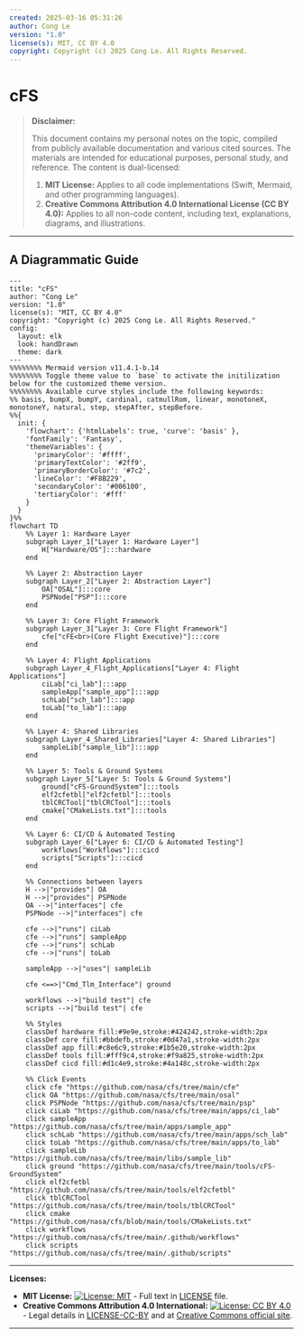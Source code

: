 ```yaml
---
created: 2025-03-16 05:31:26
author: Cong Le
version: "1.0"
license(s): MIT, CC BY 4.0
copyright: Copyright (c) 2025 Cong Le. All Rights Reserved.
---
```




# cFS
> **Disclaimer:**
>
> This document contains my personal notes on the topic,
> compiled from publicly available documentation and various cited sources.
> The materials are intended for educational purposes, personal study, and reference.
> The content is dual-licensed:
> 1. **MIT License:** Applies to all code implementations (Swift, Mermaid, and other programming languages).
> 2. **Creative Commons Attribution 4.0 International License (CC BY 4.0):** Applies to all non-code content, including text, explanations, diagrams, and illustrations.
---


## A Diagrammatic Guide 


```mermaid
---
title: "cFS"
author: "Cong Le"
version: "1.0"
license(s): "MIT, CC BY 4.0"
copyright: "Copyright (c) 2025 Cong Le. All Rights Reserved."
config:
  layout: elk
  look: handDrawn
  theme: dark
---
%%%%%%%% Mermaid version v11.4.1-b.14
%%%%%%%% Toggle theme value to `base` to activate the initilization below for the customized theme version.
%%%%%%%% Available curve styles include the following keywords:
%% basis, bumpX, bumpY, cardinal, catmullRom, linear, monotoneX, monotoneY, natural, step, stepAfter, stepBefore.
%%{
  init: {
    'flowchart': {'htmlLabels': true, 'curve': 'basis' },
    'fontFamily': 'Fantasy',
    'themeVariables': {
      'primaryColor': '#ffff',
      'primaryTextColor': '#2ff9',
      'primaryBorderColor': '#7c2',
      'lineColor': '#F8B229',
      'secondaryColor': '#006100',
      'tertiaryColor': '#fff'
    }
  }
}%%
flowchart TD
    %% Layer 1: Hardware Layer
    subgraph Layer_1["Layer 1: Hardware Layer"]
        H["Hardware/OS"]:::hardware
    end

    %% Layer 2: Abstraction Layer
    subgraph Layer_2["Layer 2: Abstraction Layer"]
        OA["OSAL"]:::core
        PSPNode["PSP"]:::core
    end

    %% Layer 3: Core Flight Framework
    subgraph Layer_3["Layer 3: Core Flight Framework"]
        cfe["cFE<br>(Core Flight Executive)"]:::core
    end

    %% Layer 4: Flight Applications
    subgraph Layer_4_Flight_Applications["Layer 4: Flight Applications"]
        ciLab["ci_lab"]:::app
        sampleApp["sample_app"]:::app
        schLab["sch_lab"]:::app
        toLab["to_lab"]:::app
    end

    %% Layer 4: Shared Libraries
    subgraph Layer_4_Shared_Libraries["Layer 4: Shared Libraries"]
        sampleLib["sample_lib"]:::app
    end

    %% Layer 5: Tools & Ground Systems
    subgraph Layer_5["Layer 5: Tools & Ground Systems"]
        ground["cFS-GroundSystem"]:::tools
        elf2cfetbl["elf2cfetbl"]:::tools
        tblCRCTool["tblCRCTool"]:::tools
        cmake["CMakeLists.txt"]:::tools
    end

    %% Layer 6: CI/CD & Automated Testing
    subgraph Layer_6["Layer 6: CI/CD & Automated Testing"]
        workflows["Workflows"]:::cicd
        scripts["Scripts"]:::cicd
    end

    %% Connections between layers
    H -->|"provides"| OA
    H -->|"provides"| PSPNode
    OA -->|"interfaces"| cfe
    PSPNode -->|"interfaces"| cfe

    cfe -->|"runs"| ciLab
    cfe -->|"runs"| sampleApp
    cfe -->|"runs"| schLab
    cfe -->|"runs"| toLab

    sampleApp -->|"uses"| sampleLib

    cfe <==>|"Cmd_Tlm_Interface"| ground

    workflows -->|"build test"| cfe
    scripts -->|"build test"| cfe

    %% Styles
    classDef hardware fill:#9e9e,stroke:#424242,stroke-width:2px
    classDef core fill:#bbdefb,stroke:#0d47a1,stroke-width:2px
    classDef app fill:#c8e6c9,stroke:#1b5e20,stroke-width:2px
    classDef tools fill:#fff9c4,stroke:#f9a825,stroke-width:2px
    classDef cicd fill:#d1c4e9,stroke:#4a148c,stroke-width:2px

    %% Click Events
    click cfe "https://github.com/nasa/cfs/tree/main/cfe"
    click OA "https://github.com/nasa/cfs/tree/main/osal"
    click PSPNode "https://github.com/nasa/cfs/tree/main/psp"
    click ciLab "https://github.com/nasa/cfs/tree/main/apps/ci_lab"
    click sampleApp "https://github.com/nasa/cfs/tree/main/apps/sample_app"
    click schLab "https://github.com/nasa/cfs/tree/main/apps/sch_lab"
    click toLab "https://github.com/nasa/cfs/tree/main/apps/to_lab"
    click sampleLib "https://github.com/nasa/cfs/tree/main/libs/sample_lib"
    click ground "https://github.com/nasa/cfs/tree/main/tools/cFS-GroundSystem"
    click elf2cfetbl "https://github.com/nasa/cfs/tree/main/tools/elf2cfetbl"
    click tblCRCTool "https://github.com/nasa/cfs/tree/main/tools/tblCRCTool"
    click cmake "https://github.com/nasa/cfs/blob/main/tools/CMakeLists.txt"
    click workflows "https://github.com/nasa/cfs/tree/main/.github/workflows"
    click scripts "https://github.com/nasa/cfs/tree/main/.github/scripts"

```





---
**Licenses:**

- **MIT License:**  [![License: MIT](https://img.shields.io/badge/License-MIT-yellow.svg)](LICENSE) - Full text in [LICENSE](LICENSE) file.
- **Creative Commons Attribution 4.0 International:** [![License: CC BY 4.0](https://licensebuttons.net/l/by/4.0/88x31.png)](LICENSE-CC-BY) - Legal details in [LICENSE-CC-BY](LICENSE-CC-BY) and at [Creative Commons official site](http://creativecommons.org/licenses/by/4.0/).

---